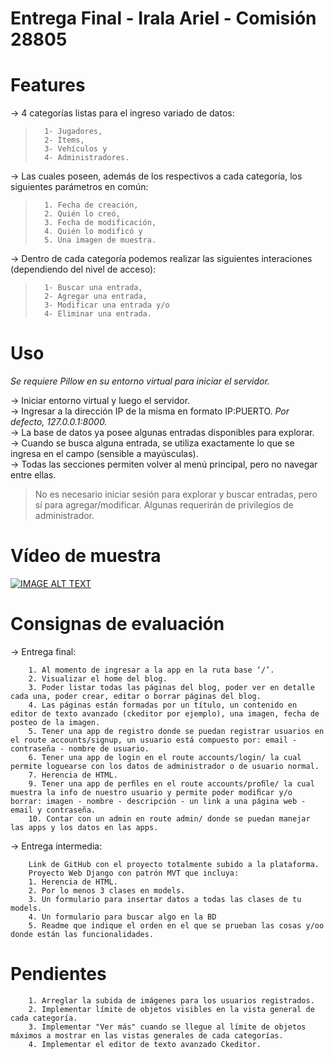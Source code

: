 # Entrega Final - Irala Ariel - Comisión 28805
# Features

-> 4 categorías listas para el ingreso variado de datos:
>       1- Jugadores,        
>       2- Ítems,        
>       3- Vehículos y        
>       4- Administradores.

-> Las cuales poseen, además de los respectivos a cada categoría, los siguientes parámetros en común:
>       1. Fecha de creación,    
>       2. Quién lo creó,    
>       3. Fecha de modificación,    
>       4. Quién lo modificó y    
>       5. Una imagen de muestra.    

-> Dentro de cada categoría podemos realizar las siguientes interaciones (dependiendo del nivel de acceso):
>       1- Buscar una entrada,        
>       2- Agregar una entrada,       
>       3- Modificar una entrada y/o
>       4- Eliminar una entrada.


# Uso

*Se requiere Pillow en su entorno virtual para iniciar el servidor.*    

-> Iniciar entorno virtual y luego el servidor.    
-> Ingresar a la dirección IP de la misma en formato IP:PUERTO. *Por defecto, 127.0.0.1:8000.*    
-> La base de datos ya posee algunas entradas disponibles para explorar.    
-> Cuando se busca alguna entrada, se utiliza exactamente lo que se ingresa en el campo (sensible a mayúsculas).    
-> Todas las secciones permiten volver al menú principal, pero no navegar entre ellas.    
> No es necesario iniciar sesión para explorar y buscar entradas, pero sí para agregar/modificar. Algunas requerirán de privilegios de administrador.
        
# Vídeo de muestra
[![IMAGE ALT TEXT](http://img.youtube.com/vi/utxTCCqOEWs/0.jpg)](http://www.youtube.com/watch?v=utxTCCqOEWs "Demostración del Proyecto")
        
# Consignas de evaluación

-> Entrega final:
       
        1. Al momento de ingresar a la app en la ruta base ‘/’.
        2. Visualizar el home del blog.
        3. Poder listar todas las páginas del blog, poder ver en detalle cada una, poder crear, editar o borrar páginas del blog.
        4. Las páginas están formadas por un título, un contenido en editor de texto avanzado (ckeditor por ejemplo), una imagen, fecha de posteo de la imagen.
        5. Tener una app de registro donde se puedan registrar usuarios en el route accounts/signup, un usuario está compuesto por: email - contraseña - nombre de usuario.
        6. Tener una app de login en el route accounts/login/ la cual permite loguearse con los datos de administrador o de usuario normal.
        7. Herencia de HTML.
        9. Tener una app de perﬁles en el route accounts/proﬁle/ la cual muestra la info de nuestro usuario y permite poder modiﬁcar y/o borrar: imagen - nombre - descripción - un link a una página web - email y contraseña.
        10. Contar con un admin en route admin/ donde se puedan manejar las apps y los datos en las apps. 
        
-> Entrega intermedia:

        Link de GitHub con el proyecto totalmente subido a la plataforma.
        Proyecto Web Django con patrón MVT que incluya:
        1. Herencia de HTML.
        2. Por lo menos 3 clases en models.
        3. Un formulario para insertar datos a todas las clases de tu models.
        4. Un formulario para buscar algo en la BD
        5. Readme que indique el orden en el que se prueban las cosas y/oo donde están las funcionalidades.
        
# Pendientes

        1. Arreglar la subida de imágenes para los usuarios registrados.
        2. Implementar límite de objetos visibles en la vista general de cada categoría.
        3. Implementar "Ver más" cuando se llegue al límite de objetos máximos a mostrar en las vistas generales de cada categorías.
        4. Implementar el editor de texto avanzado Ckeditor.
